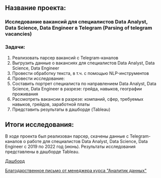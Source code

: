 ## Название проекта: 
### Исследование вакансий для специалистов Data Analyst, Data Science, Data Engineer в Telegram (Parsing of telegram vacancies)

### Задачи:
1. Реализовать парсер вакансий с Telegram-каналов
2. Выгрузить данные о вакансиях для специалистов Data Analyst, Data Science, Data Engineer 
3. Провести обработку текста, в т.ч. с помощью NLP-инструментов 
4. Провести исследование: 
  1. Составить портрет специалиста по направлением Data Analyst, Data Science, Data Engineer в разрезе: грейда, навыков, географии проживания
  2. Рассмотреть вакансии в разрезе: компаний, сфер, требуемых навыков, грейдов, заработной платы
5. Представить результаты в дашборде (Tableau)

## Итоги исследования: 
В ходе проекта был реализован парсер, скачены данные с Telegram-каналов о работе для специалистов Data Analyst, Data Science, Data Engineer с 2019 по 2022 год (июнь). Результаты исследования представлены в дашборде Tableau. 

[Дашборд](https://public.tableau.com/app/profile/alexandra6762/viz/Parser_final/Presentation_final)

[Благодарственное письмо от менеджера курса "Аналитик данных"](https://public.tableau.com/app/profile/alexandra6762/viz/Parser_final/Presentation_final)


